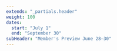 ```yaml
---
extends: "_partials.header"
weight: 100
dates:
  start: "July 1"
  end: "September 30"
subHeader: "Member's Preview June 28–30"
---
```

